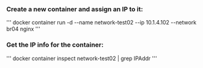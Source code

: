 ### Create a new container and assign an IP to it:
'''
docker container run -d --name network-test02 --ip 10.1.4.102 --network br04 nginx
'''

### Get the IP info for the container:
'''
docker container inspect network-test02 | grep IPAddr
'''
